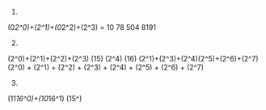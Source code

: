 1. 
(0*2^0)+(2^1)+(0*2^2)+(2^3) = 10
78
504
8191

2. 
(2^0)+(2^1)+(2^2)+(2^3) (15)
(2^4) (16)
(2^1)+(2^3)+(2^4)(2^5)+(2^6)+(2^7)
(2^0) + (2^1) + (2^2) + (2^3) + (2^4) + (2^5) + (2^6) + (2^7)

3. 
(11*16^0)+(10*16^1)
(15^)
